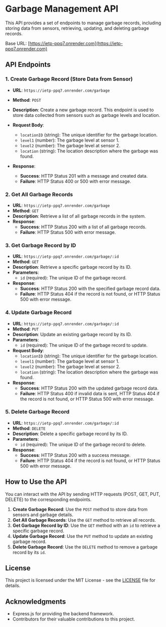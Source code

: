 # Garbage Management API

This API provides a set of endpoints to manage garbage records, including storing data from sensors, retrieving, updating, and deleting garbage records.

Base URL: [https://ietp-ppq7.onrender.com](https://ietp-ppq7.onrender.com)

## API Endpoints

### 1. Create Garbage Record (Store Data from Sensor)
- **URL**: `https://ietp-ppq7.onrender.com/garbage`
- **Method**: `POST`
- **Description**: Create a new garbage record. This endpoint is used to store data collected from sensors such as garbage levels and location.
- **Request Body**:
  - `locationID` (string): The unique identifier for the garbage location.
  - `level1` (number): The garbage level at sensor 1.
  - `level2` (number): The garbage level at sensor 2.
  - `location` (string): The location description where the garbage was found.

- **Response**:
  - **Success**: HTTP Status 201 with a message and created data.
  - **Failure**: HTTP Status 400 or 500 with error message.

### 2. Get All Garbage Records
- **URL**: `https://ietp-ppq7.onrender.com/garbage`
- **Method**: `GET`
- **Description**: Retrieve a list of all garbage records in the system.
- **Response**:
  - **Success**: HTTP Status 200 with a list of all garbage records.
  - **Failure**: HTTP Status 500 with error message.

### 3. Get Garbage Record by ID
- **URL**: `https://ietp-ppq7.onrender.com/garbage/:id`
- **Method**: `GET`
- **Description**: Retrieve a specific garbage record by its ID.
- **Parameters**:
  - `id` (required): The unique ID of the garbage record.
- **Response**:
  - **Success**: HTTP Status 200 with the specified garbage record data.
  - **Failure**: HTTP Status 404 if the record is not found, or HTTP Status 500 with error message.

### 4. Update Garbage Record
- **URL**: `https://ietp-ppq7.onrender.com/garbage/:id`
- **Method**: `PUT`
- **Description**: Update an existing garbage record by its ID.
- **Parameters**:
  - `id` (required): The unique ID of the garbage record to update.
- **Request Body**:
  - `locationID` (string): The unique identifier for the garbage location.
  - `level1` (number): The garbage level at sensor 1.
  - `level2` (number): The garbage level at sensor 2.
  - `location` (string): The location description where the garbage was found.
- **Response**:
  - **Success**: HTTP Status 200 with the updated garbage record data.
  - **Failure**: HTTP Status 400 if invalid data is sent, HTTP Status 404 if the record is not found, or HTTP Status 500 with error message.

### 5. Delete Garbage Record
- **URL**: `https://ietp-ppq7.onrender.com/garbage/:id`
- **Method**: `DELETE`
- **Description**: Delete a specific garbage record by its ID.
- **Parameters**:
  - `id` (required): The unique ID of the garbage record to delete.
- **Response**:
  - **Success**: HTTP Status 200 with a success message.
  - **Failure**: HTTP Status 404 if the record is not found, or HTTP Status 500 with error message.

## How to Use the API

You can interact with the API by sending HTTP requests (POST, GET, PUT, DELETE) to the corresponding endpoints.

1. **Create Garbage Record**: Use the `POST` method to store data from sensors and garbage details.
2. **Get All Garbage Records**: Use the `GET` method to retrieve all records.
3. **Get Garbage Record by ID**: Use the `GET` method with an `id` to retrieve a specific garbage record.
4. **Update Garbage Record**: Use the `PUT` method to update an existing garbage record.
5. **Delete Garbage Record**: Use the `DELETE` method to remove a garbage record by its `id`.

## License

This project is licensed under the MIT License - see the [LICENSE](LICENSE) file for details.

## Acknowledgments

- Express.js for providing the backend framework.
- Contributors for their valuable contributions to this project.

